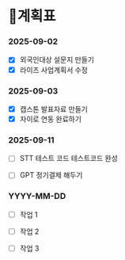 # 📌계획표  

### 2025-09-02
- [x] 외국인대상 설문지 만들기  
- [x] 라이즈 사업계획서 수정  

### 2025-09-03
- [x] 캡스톤 발표자료 만들기  
- [x] 자이로 연동 완료하기  

### 2025-09-11
- [ ] STT 테스트 코드 테스트코드 완성  
- [ ] GPT 정기결제 해두기  






### YYYY-MM-DD
- [ ] 작업 1  
- [ ] 작업 2  
- [ ] 작업 3  

